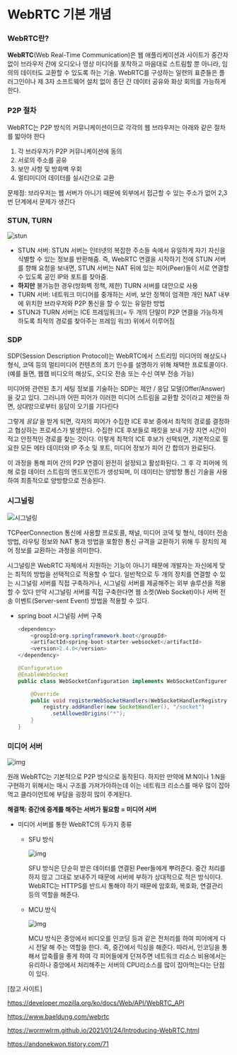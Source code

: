 # WebRTC 기본 개념

### WebRTC란?

**WebRTC**(Web Real-Time Communication)은 웹 애플리케이션과 사이트가 중간자 없이 브라우저 간에 오디오나 영상 미디어를 포착하고 마음대로 스트림할 뿐 아니라, 임의의 데이터도 교환할 수 있도록 하는 기술. WebRTC를 구성하는 일련의 표준들은 플러그인이나 제 3자 소프트웨어 설치 없이 종단 간 데이터 공유와 화상 회의를 가능하게 한다.



### P2P 절차

WebRTC는 P2P 방식의 커뮤니케이션이므로 각각의 웹 브라우저는 아래와 같은 절차를 밟아야 한다

1. 각 브라우저가 P2P 커뮤니케이션에 동의
2. 서로의 주소를 공유
3. 보안 사항 및 방화벽 우회
4. 멀티미디어 데이터를 실시간으로 교환

문제점: 브라우저는 웹 서버가 아니기 때문에 외부에서 접근할 수 있는 주소가 없어 2,3 번 단계에서 문제가 생긴다



### STUN, TURN

![stun](https://wormwlrm.github.io/img/posts/2021-01-24/1.png)

- STUN 서버:  STUN 서버는 인터넷의 복잡한 주소들 속에서 유일하게 자기 자신을 식별할 수 있는 정보를 반환해줌. 즉, WebRTC 연결을 시작하기 전에 STUN 서버를 향해 요청을 보내면, STUN 서버는 NAT 뒤에 있는 피어(Peer)들이 서로 연결할 수 있도록 공인 IP와 포트를 찾아줌.
- **하지만** 불가능한 경우(방화벽 정책, 제한) TURN 서버를 대안으로 사용
- TURN 서버: 네트워크 미디어를 중개하는 서버, 보안 정책이 엄격한 개인 NAT 내부에 위치한 브라우저와 P2P 통신을 할 수 있는 유일한 방법
- STUN과 TURN 서버는 ICE 프레임워크(= 두 개의 단말이 P2P 연결을 가능하게 하도록 최적의 경로를 찾아주는 프레임 워크) 위에서 이루어짐



### SDP

SDP(Session Description Protocol)는 WebRTC에서 스트리밍 미디어의 해상도나 형식, 코덱 등의 멀티미디어 컨텐츠의 초기 인수를 설명하기 위해 채택한 프로토콜이다. (예를 들면, 웹캠 비디오의 해상도, 오디오 전송 또는 수신 여부 전송 가능) 

미디어와 관련된 초기 세팅 정보를 기술하는 SDP는 제안 / 응답 모델(Offer/Answer)을 갖고 있다. 그러니까 어떤 피어가 이러한 미디어 스트림을 교환할 것이라고 제안을 하면, 상대방으로부터 응답이 오기를 기다린다

그렇게 *응답* 을 받게 되면, 각자의 피어가 수집한 ICE 후보 중에서 최적의 경로를 결정하고 협상하는 프로세스가 발생한다. 수집한 ICE 후보들로 패킷을 보내 가장 지연 시간이 적고 안정적인 경로를 찾는 것이다. 이렇게 최적의 ICE 후보가 선택되면, 기본적으로 필요한 모든 메타 데이터와 IP 주소 및 포트, 미디어 정보가 피어 간 합의가 완료된다.

이 과정을 통해 피어 간의 P2P 연결이 완전히 설정되고 활성화된다. 그 후 각 피어에 의해 로컬 데이터 스트림의 엔드포인트가 생성되며, 이 데이터는 양방향 통신 기술을 사용하여 최종적으로 양방향으로 전송된다.



### 시그널링

![시그널링](https://www.html5rocks.com/ko/tutorials/webrtc/infrastructure/jsep.png)

TCPeerConnection 통신에 사용할 프로토콜, 채널, 미디어 코덱 및 형식, 데이터 전송 방법, 라우팅 정보와 NAT 통과 방법을 포함한 통신 규격을 교환하기 위해 두 장치의 제어 정보를 교환하는 과정을 의미한다. 

 시그널링은 WebRTC 자체에서 지원하는 기능이 아니기 때문에  개발자는 자신에게 맞는 최적의 방법을 선택적으로 적용할 수 있다. 일반적으로 두 개의 장치를 연결할 수 있는 시그널링 서버를 직접 구축하거나, 시그널링 서버를 제공해주는 외부 솔루션을 적용할 수 있다 만약 시그널링 서버를 직접 구축한다면 웹 소켓(Web Socket)이나 서버 전송 이벤트(Server-sent Event) 방법을 적용할 수 있다.

- spring boot 시그널링 서버 구축

  ```java
  <dependency>
      <groupId>org.springframework.boot</groupId>
      <artifactId>spring-boot-starter-websocket</artifactId>
      <version>2.4.0</version>
  </dependency>
  ```

  ```java
  @Configuration
  @EnableWebSocket
  public class WebSocketConfiguration implements WebSocketConfigurer {
  
      @Override
      public void registerWebSocketHandlers(WebSocketHandlerRegistry registry) {
          registry.addHandler(new SocketHandler(), "/socket")
            .setAllowedOrigins("*");
      }
  }
  ```

  

### 미디어 서버

![img](https://blog.kakaocdn.net/dn/3ae7X/btqVSuq0WxW/OCv3CObABsyKvDQbj0Pjy1/img.png)

원래 WebRTC는 기본적으로 P2P 방식으로 동작된다. 하지만 만약에 M:N이나 1:N을 구현하기 위해서는 매시 구조를 가져가야하는데 이는 네트워크 리소스를 매우 많이 잡아먹고 클라이언트에 부담을 굉장히 많이 주게된다. 

 **해결책: 중간에 중계를 해주는 서버가 필요함 = 미디어 서버**

- 미디어 서버를 통한 WebRTC의 두가지 종류

  - SFU 방식

    ![img](https://blog.kakaocdn.net/dn/y4uuv/btqVOrWc9nv/zXsMk2Mm9SyBDOzXsDbwy0/img.png)

    SFU 방식은 단순히 받은 데이터를 연결된 Peer들에게 뿌려준다. 중간 처리를 하지 않고 그대로 보내주기 때문에 서버에 부하가 상대적으로 적은 방식이다. WebRTC는 HTTPS를 반드시 통해야 하기 때문에 암호화, 복호화, 연결관리 등의 역할을 해준다.

    

  - MCU 방식

    ![img](https://blog.kakaocdn.net/dn/cJNG3o/btqVTGLy8nf/GkoY5kfjWlmRuKSLeGooe1/img.png)

    

    MCU 방식은 중앙에서 비디오를 인코딩 등과 같은 전처리를 하여 피어에게 다시 전달 해 주는 역할을 한다. 즉, 중간에서 믹싱을 해준다. 따라서, 인코딩을 통해서 압축률을 좋게 하여 각 피어들에게 던져주면 네트워크 리소스 비용에서는 유리하나 중앙에서 처리해주는 서버의 CPU리소스를 많이 잡아먹는다는 단점이 있다.

    

[참고 사이트]

 https://developer.mozilla.org/ko/docs/Web/API/WebRTC_API

https://www.baeldung.com/webrtc

https://wormwlrm.github.io/2021/01/24/Introducing-WebRTC.html

https://andonekwon.tistory.com/71




